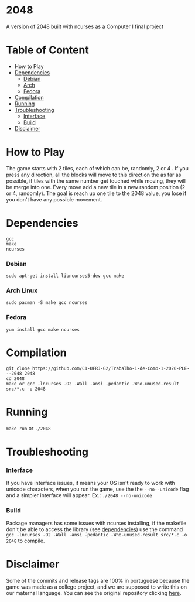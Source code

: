 # 2048
A version of 2048 built with ncurses as a Computer I final project

# Table of Content

- [How to Play](#how-to-play)
- [Dependencies](#dependencies)
  - [Debian](#debian)
  - [Arch](#arch-linux)
  - [Fedora](#fedora)
- [Compilation](#compilation)
- [Running](#running)
- [Troubleshooting](#troubleshooting)
  - [Interface](#interface)
  - [Build](#build)
- [Disclaimer](#disclaimer)

# How to Play

The game starts with 2 tiles, each of which can be, randomly, 2 or 4 . If you press any direction, all the blocks will move to this direction the as far as possible, if tiles with the same number get touched while moving, they will be merge into one. Every move add a new tile in a new random position (2 or 4, randomly).
The goal is reach up one tile to the 2048 value, you lose if you don't have any possible movement.

# Dependencies
```
gcc
make
ncurses
```
### Debian

`sudo apt-get install libncurses5-dev gcc make`

### Arch Linux
`sudo pacman -S make gcc ncurses`

### Fedora
 `yum install gcc make ncurses`

# Compilation
```
git clone https://github.com/C1-UFRJ-G2/Trabalho-1-de-Comp-1-2020-PLE---2048 2048
cd 2048
make or gcc -lncurses -O2 -Wall -ansi -pedantic -Wno-unused-result src/*.c -o 2048
```

# Running

`make run` or `./2048`

# Troubleshooting

### Interface

If you have interface issues, it means your OS isn't ready to work with unicode characters, when you run the game, use the the `--no--unicode` flag and a simpler interface will appear. Ex.: `./2048 --no-unicode`

### Build

Package managers has some issues with ncurses installing, if the makefile don't be able to access the library (see [dependencies](#dependencies)) use the command `gcc -lncurses -O2 -Wall -ansi -pedantic -Wno-unused-result src/*.c -o 2048` to compile.

# Disclaimer

Some of the commits and release tags are 100% in portuguese because the game was made as a college project, and we are supposed to write this on our maternal language. You can see the original repository clicking [here](https://github.com/C1-UFRJ-G2/Trabalho-1-de-Comp-1-2020-PLE---2048).